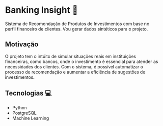 # Banking Insight 🏧
Sistema de Recomendação de Produtos de Investimentos com base no perfil financeiro de clientes. Vou gerar dados sintéticos para o projeto.

## Motivação
O projeto tem o intúito de simular situações reais em instituições financeiras, como bancos, onde o investimento é essencial para atender as necessidades dos clientes. Com o sistema, é possível automatizar o processo de recomendação e aumentar a eficiência de sugestões de investimentos.

## Tecnologias 💻
 - Python
 - PostgreSQL
 - Machine Learning
